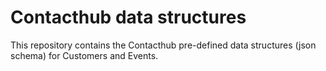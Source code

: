 # Contacthub data structures

This repository contains the Contacthub pre-defined data structures (json schema) for Customers and Events. 
